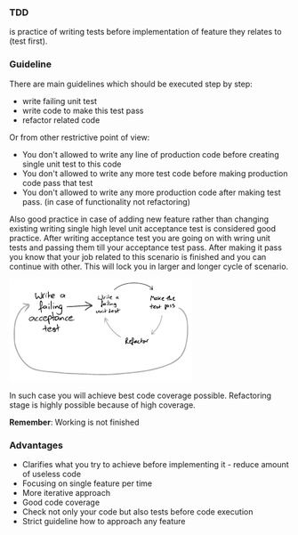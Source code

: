 ### TDD
is practice of writing tests before implementation of feature they relates to (test first). 

### Guideline

There are main guidelines which should be executed step by step:
* write failing unit test 
* write code to make this test pass
* refactor related code

Or from other restrictive point of view:
* You don't allowed to write any line of production code before creating single unit test to this code
* You don't allowed to write any more test code before making production code pass that test
* You don't allowed to write any more production code after making test pass. (in case of functionality not refactoring)

Also good practice in case of adding new feature rather than changing existing writing single high level unit 
acceptance test is considered good practice. After writing acceptance test you are going on with wring unit tests and
passing them till your acceptance test pass. After making it pass you know that your job related to this scenario is 
finished and you can continue with other. This will lock you in larger and longer cycle of scenario.

![tdd-cicle](tdd-cicle.png)

In such case you will achieve best code coverage possible.
Refactoring stage is highly possible because of high coverage.

**Remember**: Working is not finished

### Advantages
* Clarifies what you try to achieve before implementing it - reduce amount of useless code
* Focusing on single feature per time
* More iterative approach
* Good code coverage
* Check not only your code but also tests before code execution
* Strict guideline how to approach any feature 
